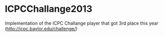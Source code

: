 ICPCChallange2013
=================

Implementation of the ICPC Challange player that got 3rd place this year (http://icpc.baylor.edu/challenge/)
